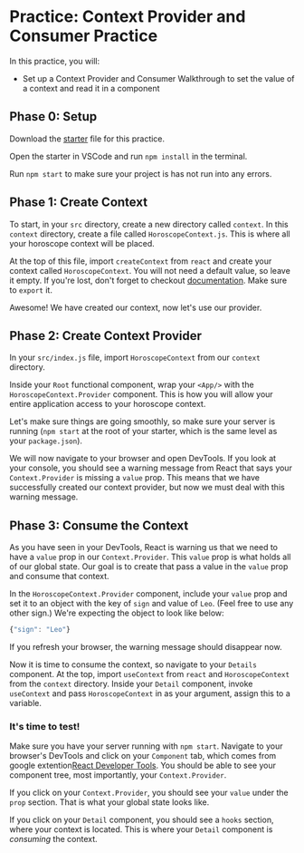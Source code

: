 # Practice: Context Provider and Consumer Practice

In this practice, you will:

* Set up a Context Provider and Consumer Walkthrough to set the value of a
context and read it in a component

## Phase 0: Setup

Download the [starter][context-starter] file for this practice.

Open the starter in VSCode and run `npm install` in the terminal.

Run `npm start` to make sure your project is has not run into any errors.

## Phase 1: Create Context

To start, in your `src` directory, create a new directory called `context`. In
this `context` directory, create a file called `HoroscopeContext.js`. This is
where all your horoscope context will be placed.

At the top of this file, import `createContext` from `react` and create your
context called `HoroscopeContext`. You will not need a default value, so leave
it empty. If you're lost, don't forget to checkout
[documentation][create-context]. Make sure to `export` it.

Awesome! We have created our context, now let's use our provider.

## Phase 2: Create Context Provider

In your `src/index.js` file, import `HoroscopeContext` from our `context`
directory.

Inside your `Root` functional component, wrap your `<App/>` with the
`HoroscopeContext.Provider` component. This is how you will allow your entire
application access to your horoscope context.

Let's make sure things are going smoothly, so make sure your server is running
(`npm start` at the root of your starter, which is the same level as your
`package.json`).

We will now navigate to your browser and open DevTools. If you look at your
console, you should see a warning message from React that says your
`Context.Provider` is missing a `value` prop. This means that we have
successfully created our context provider, but now we must deal with this
warning message.

## Phase 3: Consume the Context

As you have seen in your DevTools, React is warning us that we need to have a
`value` prop in our `Context.Provider`. This `value` prop is what holds all
of our global state. Our goal is to create that pass a value in the `value` prop
and consume that context.

In the `HoroscopeContext.Provider` component, include your `value` prop and set
it to an object with the key of `sign` and value of `Leo`. (Feel free to use any
other sign.) We're expecting the object to look like below:

```javascript
{"sign": "Leo"}
```

If you refresh your browser, the warning message should disappear now.

Now it is time to consume the context, so navigate to your `Details` component.
At the top, import `useContext` from `react` and `HoroscopeContext` from the
`context` directory. Inside your `Detail` component, invoke `useContext` and
pass `HoroscopeContext` in as your argument, assign this to a variable.

### It's time to test!

Make sure you have your server running with `npm start`. Navigate to your
browser's DevTools and click on your `Component` tab, which comes from google
extention[React Developer Tools][react-devtools]. You should be able to see your
component tree, most importantly, your `Context.Provider`.

If you click on your `Context.Provider`, you should see your `value` under the
`prop` section. That is what your global state looks like.

If you click on your `Detail` component, you should see a `hooks` section, where
your context is located. This is where your `Detail` component is *consuming*
the context. 


[context-starter]: ./starter
[create-context]: https://reactjs.org/docs/context.html#reactcreatecontext
[react-devtools]: https://chrome.google.com/webstore/detail/react-developer-tools/fmkadmapgofadopljbjfkapdkoienihi?hl=en

